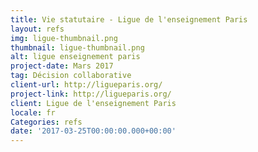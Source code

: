 ```yaml
---
title: Vie statutaire - Ligue de l'enseignement Paris
layout: refs
img: ligue-thumbnail.png
thumbnail: ligue-thumbnail.png
alt: ligue enseignement paris
project-date: Mars 2017
tag: Décision collaborative
client-url: http://ligueparis.org/
project-link: http://ligueparis.org/
client: Ligue de l'enseignement Paris
locale: fr
Categories: refs
date: '2017-03-25T00:00:00.000+00:00'
---
```

